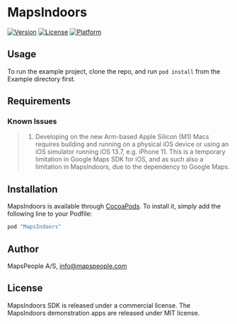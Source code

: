 # MapsIndoors

[![Version](https://img.shields.io/cocoapods/v/MapsIndoors.svg?style=flat)](http://cocoapods.org/pods/MapsIndoors)
[![License](https://img.shields.io/cocoapods/l/MapsIndoors.svg?style=flat)](http://cocoapods.org/pods/MapsIndoors)
[![Platform](https://img.shields.io/cocoapods/p/MapsIndoors.svg?style=flat)](http://cocoapods.org/pods/MapsIndoors)

## Usage

To run the example project, clone the repo, and run `pod install` from the Example directory first.

## Requirements

### Known Issues

> 1. Developing on the new Arm-based Apple Silicon (M1) Macs requires building and running on a physical iOS device or using an iOS simulator running iOS 13.7, e.g. iPhone 11. This is a temporary limitation in Google Maps SDK for iOS, and as such also a limitation in MapsIndoors, due to the dependency to Google Maps.

## Installation

MapsIndoors is available through [CocoaPods](http://cocoapods.org). To install
it, simply add the following line to your Podfile:

```ruby
pod "MapsIndoors"
```

## Author

MapsPeople A/S, info@mapspeople.com

## License

MapsIndoors SDK is released under a commercial license. The MapsIndoors demonstration apps are released under MIT license.
